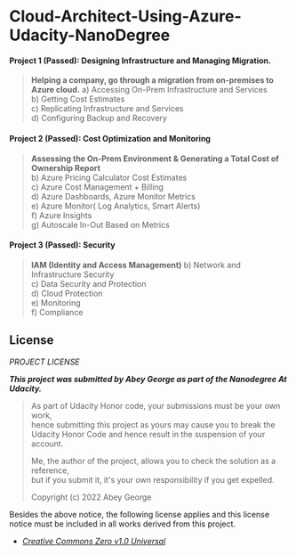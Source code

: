 # Cloud-Architect-Using-Azure-Udacity-NanoDegree

#### Project 1 (Passed): Designing Infrastructure and Managing Migration.

> **Helping a company, go through a migration from on-premises to Azure cloud.**
> a) Accessing On-Prem Infrastructure and Services  
> b) Getting Cost Estimates  
> c) Replicating Infrastructure and Services  
> d) Configuring Backup and Recovery

#### Project 2 (Passed): Cost Optimization and Monitoring

> **Assessing the On-Prem Environment & Generating a Total Cost of Ownership Report**  
> b) Azure Pricing Calculator Cost Estimates  
> c) Azure Cost Management + Billing  
> d) Azure Dashboards, Azure Monitor Metrics  
> e) Azure Monitor( Log Analytics, Smart Alerts)  
> f) Azure Insights  
> g) Autoscale In-Out Based on Metrics

#### Project 3 (Passed): Security

> **IAM (Identity and Access Management)**
> b) Network and Infrastructure Security  
> c) Data Security and Protection  
> d) Cloud Protection  
> e) Monitoring  
> f) Compliance

## License

_PROJECT LICENSE_

**_This project was submitted by Abey George as part of the Nanodegree At Udacity._**

> As part of Udacity Honor code, your submissions must be your own work,  
> hence submitting this project as yours may cause you to break the  
> Udacity Honor Code and hence result in the suspension of your account.
>
> Me, the author of the project, allows you to check the solution as a reference,  
> but if you submit it, it's your own responsibility if you get expelled.
>
> Copyright (c) 2022 Abey George

Besides the above notice, the following license applies and this license notice
must be included in all works derived from this project.

- [_Creative Commons Zero v1.0 Universal_](/LICENSE)
